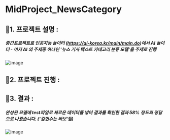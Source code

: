 # MidProject_NewsCategory

## 🥇1. 프로젝트 설명 : 
##### 중간프로젝트로 인공지능 놀이터 (https://ai-korea.kr/main/main.do)에서 AI 놀이터 - 이지 AI 의 주제중 하나인 '뉴스 기사 텍스트 카테고리 분류 모델'을 주제로 진행
  ![image](https://user-images.githubusercontent.com/108638803/205233064-828f1ba2-f485-43f8-a1e8-d8c29a475106.png)

## 🥈2. 프로젝트 진행 : 


## 🥉3. 결과 : 
##### 완성된 모델에 test파일로 새로운 데이터를 넣어 결과를 확인한 결과 58% 정도의 정답으로 나왔습니다. ('김현수는 바보'팀)

![image](https://user-images.githubusercontent.com/108638803/205232560-b4c204d1-040c-40b9-b46d-16296aafa9fc.png)

